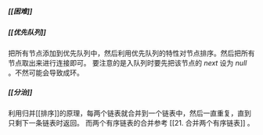 ##### [[困难]]
##### [[优先队列]]

把所有节点添加到优先队列中，然后利用优先队列的特性对节点排序。然后把所有节点取出来进行连接即可。
要注意的是入队列时要先把该节点的 $next$ 设为 $null$ 。不然可能会导致成环。

##### [[分治]]
利用归并[[排序]]的原理，每两个链表就合并到一个链表中，然后一直重复，直到只剩下一条链表时返回。
而两个有序链表的合并参考 [[21. 合并两个有序链表]] 。